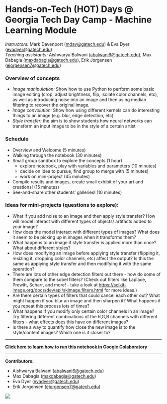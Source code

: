# Hands-on-Tech (HOT) Days @ Georgia Tech Day Camp - Machine Learning Module

_Instructors:_ Mark Davenport (mdav@gatech.edu) & Eva Dyer (evadyer@gatech.edu)<br>
_Teaching assistants:_ Aishwarya Balwani (abalwani6@gatech.edu), Max Dabagia (maxdabagia@gatech.edu), Erik Jorgensen (ejorgensen7@gatech.edu)

### Overview of concepts
- _Image manipulation:_ Show how to use Python to perform some basic image editing (crop, adjust brightness, flip, isolate color channels, etc), as well as introducing noise into an image and then using median filtering to recover the original image.
- _Image convolution:_ Show how using different kernels can do interesting things to an image (e.g. blur, edge detection, etc)
- _Style transfer:_ the aim is to show students how neural networks can transform an input image to be in the style of a certain artist

### Schedule
- Overview and Welcome (5 minutes)
- Walking through the notebook (30 minutes)
- Small group sandbox to explore the concepts (1 hour)
  - explore notebook, play with variables and parameters (10 minutes)
  - decide on idea to pursue, find group to merge with (5 minutes)
  - work on mini-project (45 minutes)
- Compile results and images, create small exhibit of your art and creations! (15 minutes)
- See-and-share other students’ galleries! (10 minutes)

### Ideas for mini-projects (questions to explore):
- What if you add noise to an image and then apply style transfer? How will model interact with different types of objects/ artifacts added to your image?
- How does the model interact with different types of images? What does it seem to be picking up in images when it transforms them?
- What happens to an image if style transfer is applied more than once? What about different styles?
- How does modifying an image before applying style transfer (flipping it, resizing it, dropping color channels, etc) affect the output? Is this the same as applying style transfer and then modifying it with the same operation?
- There are lots of other edge detection filters out there - how do some of them compare to the sobel filters? (Check out filters like Laplace, Prewitt, Scharr, and more! - take a look at https://scikit-image.org/docs/dev/api/skimage.filters.html for more ideas.)
- Are there certain types of filters that could cancel each other out? What might happen if you blur an image and then sharpen it? What happens if you repeat this process lots of times?
- What happens if you modify only certain color channels in an image? Try filtering different combinations of the R,G,B channels with different filters - what effects does this have on different images?
- Is there a way to quantify how close the new image is to the style/content images? Which one is it closer to? 

________________________________________

**[Click here to learn how to run this notebook in Google Colaboratory](https://docs.google.com/document/d/1ILbefxjt_mY8vE4lt_iqjOldU0poZB4gw9qphEWLOck/edit?usp=sharing)**

________________________________________

**Contributors:**
- Aishwarya Balwani (abalwani6@gatech.edu) 
- Max Dabagia (maxdabagia@gatech.edu) 
- Eva Dyer (evadyer@gatech.edu)
- Erik Jorgensen (ejorgensen7@gatech.edu)


![](https://media.giphy.com/media/PnOn75TVHOdVFhYj7y/giphy.gif)
